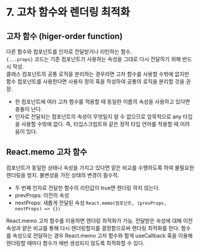 # 7. 고차 함수와 렌더링 최적화

## 고차 함수 (higer-order function)

다른 함수와 컴포넌트를 인자로 전달받거나 리턴하는 함수. <br />
`{...props}` 코드는 기존 컴포넌트가 사용하는 속성을 그대로 다시 전달하기 위해 반드시 작성. <br />
클래스 컴포넌트의 공통 로직을 분리하는 경우라면 고차 함수를 사용할 수밖에 없지만 함수 컴포넌트를 사용한다면 사용자 정의 훅을 작성하여 공통의 로직을 분리할 것을 권장.

- 한 컴포넌트에 여러 고차 함수를 적용할 때 동일한 이름의 속성을 사용하고 있다면 충돌이 난다.
- 인자로 전달되는 컴포넌트의 속성이 무엇일지 알 수 없으므로 암묵적으로 any 타입을 사용할 수밖에 없다. 즉, 타입스크립트와 같은 정적 타입 언어를 적용할 때 어려움이 있다.

## React.memo 고차 함수

컴포넌트가 동일한 상태나 속성을 가지고 있다면 얕은 비교를 수행하도록 하여 불필요한 렌더링을 방지. 불변성을 가진 상태의 변경이 필수적.

- 두 번째 인자로 전달한 함수의 리턴값이 true면 렌더링 하지 않는다.
- prevProps: 이전의 속성
- nextProps: 새롭게 전달된 속성
  `React.memo(컴포넌트, (prevProps, nextProps) => {})`

React.memo 고차 함수를 이용하면 렌더링 최적화가 가능. 전달받은 속성에 대해 이전 속성과 얕은 비교를 통해 다시 렌더링할지를 결정함으로써 렌더링 최적화를 한다. 함수를 속성으로 전달하는 경우 React.memo 고차 함수와 함게 useCallback 훅을 이용해 렌더링할 때마다 함수가 매번 생성되지 않도록 최적화할 수 있다.
